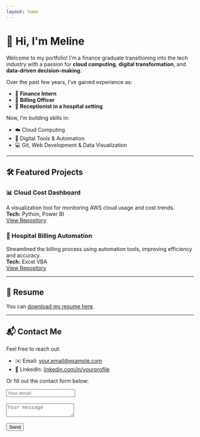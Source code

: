 ```yaml
---
layout: home
---
```


# 👋 Hi, I'm Meline

Welcome to my portfolio! I’m a finance graduate transitioning into the tech industry with a passion for **cloud computing**, **digital transformation**, and **data-driven decision-making**.

Over the past few years, I’ve gained experience as:
- 💼 **Finance Intern**
- 🧾 **Billing Officer**
- 🏥 **Receptionist in a hospital setting**

Now, I’m building skills in:
- ☁️ Cloud Computing
- 🧠 Digital Tools & Automation
- 💻 Git, Web Development & Data Visualization

---

## 🛠 Featured Projects

### 📊 Cloud Cost Dashboard  
A visualization tool for monitoring AWS cloud usage and cost trends.  
**Tech:** Python, Power BI  
[View Repository](https://github.com/your-username/cloud-cost-dashboard)

### 🏥 Hospital Billing Automation  
Streamlined the billing process using automation tools, improving efficiency and accuracy.  
**Tech:** Excel VBA  
[View Repository](https://github.com/your-username/hospital-billing-automation)

---

## 📄 Resume

You can [download my resume here](assets/resume.pdf).

---

## 📬 Contact Me

Feel free to reach out:

- ✉️ Email: [your.email@example.com](mailto:your.email@example.com)
- 💼 LinkedIn: [linkedin.com/in/yourprofile](https://linkedin.com/in/yourprofile)

Or fill out the contact form below:

<form action="https://formspree.io/f/your-form-id" method="POST">
  <input type="email" name="email" placeholder="Your email" required><br><br>
  <textarea name="message" placeholder="Your message" required></textarea><br><br>
  <button type="submit">Send</button>
</form>
